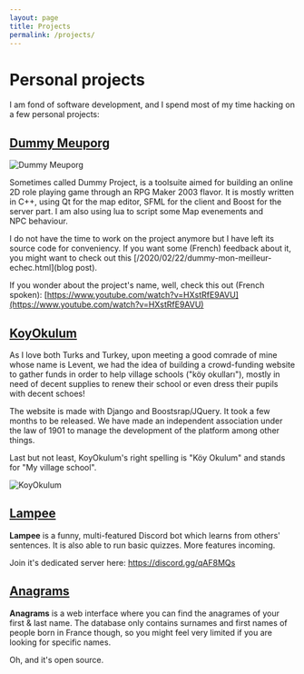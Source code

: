 ```yaml
---
layout: page
title: Projects
permalink: /projects/
---
```


# Personal projects

I am fond of software development, and I spend most of my time hacking on a
few personal projects:

## [Dummy Meuporg](https://github.com/dummymeuporg)

![Dummy Meuporg](https://avatars2.githubusercontent.com/u/38380910?s=200&v=4)

Sometimes called Dummy Project, is a toolsuite aimed for building an online 2D
role playing game through an RPG Maker 2003 flavor. It is mostly written in
C++, using Qt for the map editor, SFML for the client and Boost for the server
part. I am also using lua to script some Map evenements and NPC behaviour.

I do not have the time to work on the project anymore but I have left its source code for conveniency. If you want some (French) feedback about it, you might want to check out this [/2020/02/22/dummy-mon-meilleur-echec.html](blog post).

If you wonder about the project's name, well, check this out (French spoken):
[https://www.youtube.com/watch?v=HXstRfE9AVU](https://www.youtube.com/watch?v=HXstRfE9AVU)

## [KoyOkulum](https://www.koyokulum.org)

As I love both Turks and Turkey, upon meeting a good comrade of mine whose
name is Levent, we had the idea of building a crowd-funding website to
gather funds in order to help village schools ("köy okulları"), mostly in
need of decent supplies to renew their school or even dress their pupils
with decent schoes!

The website is made with Django and Boostsrap/JQuery. It took a few months
to be released. We have made an independent association under the law of
1901 to manage the development of the platform among other things.

Last but not least, KoyOkulum's right spelling is "Köy Okulum" and stands
for "My village school".

![KoyOkulum](https://www.koyokulum.org/static/koyokulum/koyokulum.png)


## [Lampee](https://www.lampee.ovh)

**Lampee** is a funny, multi-featured Discord bot which learns from others' sentences. It is also able to run basic quizzes. More features incoming.

Join it's dedicated server here: https://discord.gg/qAF8MQs


## [Anagrams](https://ge0-anagram.herokuapp.com/)

**Anagrams** is a web interface where you
can find the anagrames of your first & last name. The database only contains
surnames and first names of people born in France though, so you might feel
very limited if you are looking for specific names.

Oh, and it's open source.
